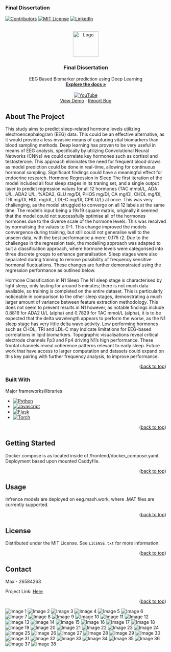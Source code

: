 ### Final Dissertation

<a name="readme-top"></a>

[![Contributors][contributors-shield]][contributors-url]
[![MIT License][license-shield]][license-url]
[![LinkedIn][linkedin-shield]][linkedin-url]



<!-- PROJECT LOGO -->
<br />
<div align="center">
<a href="https://github.com/max-hill-4/uni-project">
  <img src="https://images.icon-icons.com/3261/PNG/512/github_logo_icon_206752.png" alt="Logo" width="80" height="80">
</a>


  <h3 align="center">Final Dissertation</h3>

<p align="center">
  EEG Based Biomarker prediction using Deep Learning
  <br />
  <a href="https://github.com/max-hill-4/uni-twitter-analysis/tree/main/docs"><strong>Explore the docs »</strong></a>
  <br />
  <br />
  <a href="https://www.youtube.com/watch?v=PVqSx_kzTzU" target="_blank">
    <img src="https://img.shields.io/badge/View%20Demo-red?style=for-the-badge&logo=Youtube&logoColor=White" alt="YouTube">
  </a>
  <br />
  <a href="https://eeg.maxh.work/">View Demo</a>
  ·
  <a href="https://github.com/max-hill-4/uni-project/issues">Report Bug</a>
</p>

</div>



<!-- ABOUT THE PROJECT -->
## About The Project

This study aims to predict sleep-related hormone levels utilizing electroencephalogram (EEG)
data. This could be an effective alternative, as it would provide a less invasive means of capturing
vital biomarkers than blood sampling methods. Deep learning has proven to be very useful in
means of EEG analysis, specifically by utilizing Convolutional Neural Networks (CNNs) we could
correlate key hormones such as cortisol and testosterone. This approach eliminates the need for
frequent blood draws as model prediction could be done in real-time, allowing for continuous
hormonal sampling. Significant findings could have a meaningful effect for endocrine research.
Hormone Regression in Sleep The first iteration of the model included all four sleep stages
in its traning set, and a single output layer to predict regression values for all 12 hormones
(TAC mmol/L, ADA U/L, ADA2 U/L, %ADA2, GLU mg/Dl, PHOS mg/Dl, CA mg/Dl,
CHOL mg/Dl, TRI mg/Dl, HDL mg/dL, LDL-C mg/Dl, CPK U/L) at once. This was very
challenging, as the model struggled to converge on all 12 labels at the same time. The model’s
input being a 19x19 square matrix, originally it seemed that the model could not successfully
optimise all of the hormones hormones due to the diverse scale of the hormone levels. This was
resolved by normalising the values to 0-1. This change improved the models convergence during
training, but still could not generalise well to the unseen data, with the best performance a mere:
0.175 r2. Due to the challenges in the regression task, the modelling approach was adapted to
suit a classification approach, where hormone levels were categorised into three discrete groups
to enhance generalisation. Sleep stages were also separated during training to remove possibility
of frequency sensitive hormonal fluctuations. These changes are further demonstrated using the
regression performance as outlined below.

Hormone Classification in N1 Sleep The N1 sleep stage is characterised by light sleep,
only lasting for around 5 minutes; there is not much data available, so training is completed
on the entire dataset. This is particularly noticeable in comparison to the other sleep stages,
demonstrating a much larger amount of variance between feature extraction methodology. This
does not seem to prevent results in N1 however, as notable findings include 0.8816 for ADA2
U/L (alpha) and 0.7829 for TAC mmol/L (alpha), it is to be expected that the delta wavelength
appears to perform the worse, as the N1 sleep stage has very little delta wave activity. Low
performing hormones such as CHOL, TRI and LDL-C may indicate limitations for EEG-based
correlations in lipid biomarkers. Topographic visualisations reveal critical electrode channels
Fp3 and Fp4 driving N1’s high performance. These frontal channels reveal coherence patterns
relevant to early sleep. Future work that have access to larger computation and datasets could
expand on this key pairing with further frequency analysis, to improve performance.
<p align="right">(<a href="#readme-top">back to top</a>)</p>



### Built With

Major frameworks/libraries

* [![Python][Python]][Python-url]
* [![Javascript][Javascript]][Javascript-url]
* [![Flask][Flask]][Flask-url]
* [![Torch][Torch]][Torch-url]


<p align="right">(<a href="#readme-top">back to top</a>)</p>



<!-- GETTING STARTED -->
## Getting Started
Docker compose is as located inside of /frontend/docker_compose.yaml. Deployment based upon mounted Caddyfile.

<p align="right">(<a href="#readme-top">back to top</a>)</p>


<!-- USAGE EXAMPLES -->
## Usage
Infrence models are deployed on eeg.maxh.work, where .MAT files are currently supported.

<p align="right">(<a href="#readme-top">back to top</a>)</p>



<!-- LICENSE -->
## License

Distributed under the MIT License. See `LICENSE.txt` for more information.

<p align="right">(<a href="#readme-top">back to top</a>)</p>


<!-- CONTACT -->
## Contact
Max - 26584263

Project Link: [Here](https://github.com/max-hill-4/uni-project)

<p align="right">(<a href="#readme-top">back to top</a>)</p>




<!-- MARKDOWN LINKS & IMAGES -->
<!-- https://www.markdownguide.org/basic-syntax/#reference-style-links -->
[contributors-shield]: https://img.shields.io/badge/Contributors-5-blue?style=for-the-badge
[contributors-url]: https://github.com/max-hill-4/uni-project/graphs/contributors
[Project]: https://cdn.discordapp.com/attachments/615310886512492706/1183782261963894824/image.png?ex=65899624&is=65772124&hm=ca567283f8298578d5fa1e06007803d2015be8c212670f519a3a33657abae419&
[Project-url]: http://teamsoftware.max-hill-4.xyz/


[license-shield]: https://img.shields.io/github/license/othneildrew/Best-README-Template.svg?style=for-the-badge
[license-url]: https://github.com/max-hill-4/uni-twitter-analysis/blob/main/LICENSE.txt
[linkedin-shield]: https://img.shields.io/badge/-LinkedIn-black.svg?style=for-the-badge&logo=linkedin&colorB=555
[linkedin-url]: https://www.linkedin.com/in/max-hill-444444444444444444/
[product-screenshot]: images/screenshot.png

[Python]: https://img.shields.io/badge/Python-3776AB?style=for-the-badge&logo=python&logoColor=white
[Python-url]: https://www.python.org/
[Javascript]: https://img.shields.io/badge/JavaScript-F7DF1E?style=for-the-badge&logo=javascript&logoColor=black
[Javascript-url]: https://www.javascript.com/
[Flask]: https://img.shields.io/badge/Flask-000000?style=for-the-badge&logo=flask&logoColor=white
[Flask-url]: https://flask.palletsprojects.com/en/3.0.x/
[Torch]:https://img.shields.io/badge/PyTorch-EE4C2C?style=for-the-badge&logo=pytorch&logoColor=white
[Torch-url]:https://pytorch.org/
[youtube]: https://img.shields.io/badge/View%20Demo-red?style=for-the-badge&logo=Youtube&logoColor=White
[youtube-url]: https://www.youtube.com/watch?v=PVqSx_kzTzU


![Image 1](literature/26584263v2/26584263v2-01.png)
![Image 2](literature/26584263v2/26584263v2-02.png)
![Image 3](literature/26584263v2/26584263v2-03.png)
![Image 4](literature/26584263v2/26584263v2-04.png)
![Image 5](literature/26584263v2/26584263v2-05.png)
![Image 6](literature/26584263v2/26584263v2-06.png)
![Image 7](literature/26584263v2/26584263v2-07.png)
![Image 8](literature/26584263v2/26584263v2-08.png)
![Image 9](literature/26584263v2/26584263v2-09.png)
![Image 10](literature/26584263v2/26584263v2-10.png)
![Image 11](literature/26584263v2/26584263v2-11.png)
![Image 12](literature/26584263v2/26584263v2-12.png)
![Image 13](literature/26584263v2/26584263v2-13.png)
![Image 14](literature/26584263v2/26584263v2-14.png)
![Image 15](literature/26584263v2/26584263v2-15.png)
![Image 16](literature/26584263v2/26584263v2-16.png)
![Image 17](literature/26584263v2/26584263v2-17.png)
![Image 18](literature/26584263v2/26584263v2-18.png)
![Image 19](literature/26584263v2/26584263v2-19.png)
![Image 20](literature/26584263v2/26584263v2-20.png)
![Image 21](literature/26584263v2/26584263v2-21.png)
![Image 22](literature/26584263v2/26584263v2-22.png)
![Image 23](literature/26584263v2/26584263v2-23.png)
![Image 24](literature/26584263v2/26584263v2-24.png)
![Image 25](literature/26584263v2/26584263v2-25.png)
![Image 26](literature/26584263v2/26584263v2-26.png)
![Image 27](literature/26584263v2/26584263v2-27.png)
![Image 28](literature/26584263v2/26584263v2-28.png)
![Image 29](literature/26584263v2/26584263v2-29.png)
![Image 30](literature/26584263v2/26584263v2-30.png)
![Image 31](literature/26584263v2/26584263v2-31.png)
![Image 32](literature/26584263v2/26584263v2-32.png)
![Image 33](literature/26584263v2/26584263v2-33.png)
![Image 34](literature/26584263v2/26584263v2-34.png)
![Image 35](literature/26584263v2/26584263v2-35.png)
![Image 36](literature/26584263v2/26584263v2-36.png)
![Image 37](literature/26584263v2/26584263v2-37.png)
![Image 38](literature/26584263v2/26584263v2-38.png)
